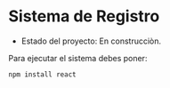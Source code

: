 <H1> Sistema de Registro</H1>

- Estado del proyecto: En construcciòn.

Para ejecutar el sistema debes poner:

```npm install react```
